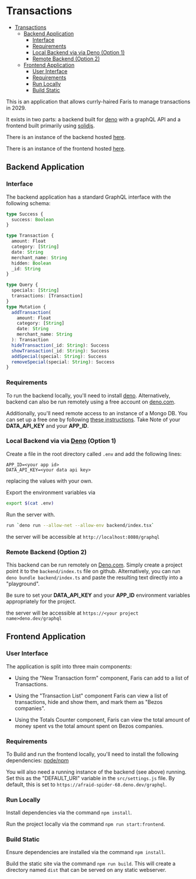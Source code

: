 # Transactions

- [Transactions](#transactions)
  - [Backend Application](#backend-application)
    - [Interface](#interface)
    - [Requirements](#requirements)
    - [Local Backend via via Deno (Option 1)](#local-backend-via-via-deno-option-1)
    - [Remote Backend (Option 2)](#remote-backend-option-2)
  - [Frontend Application](#frontend-application)
    - [User Interface](#user-interface)
    - [Requirements](#requirements-1)
    - [Run Locally](#run-locally)
    - [Build Static](#build-static)

This is an application that allows currly-haired Faris to manage transactions in 2029.

It exists in two parts: a backend built for [deno](https://deno.land) with a graphQL API and a frontend built primarily using [solidjs](https://solidjs.com).

There is an instance of the backend hosted [here](https://afraid-spider-68.deno.dev/graphql).

There is an instance of the frontend hosted [here](https://transactions-lovat.vercel.app/).

## Backend Application

### Interface

The backend application has a standard GraphQL interface with the following schema:

```typescript
type Success {
  success: Boolean
}

type Transaction {
  amount: Float
  category: [String]
  date: String
  merchant_name: String
  hidden: Boolean
  _id: String
}

type Query {
  specials: [String]
  transactions: [Transaction]
}
type Mutation {
  addTransaction(
    amount: Float
    category: [String]
    date: String
    merchant_name: String
  ): Transaction
  hideTransaction(_id: String): Success
  showTransaction(_id: String): Success
  addSpecial(special: String): Success
  removeSpecial(special: String): Success
}
```

### Requirements

To run the backend locally, you'll need to install [deno](https://deno.land). Alternatively, backend can also be run remotely using a free account on [deno.com](https://deno.com).

Additionally, you'll need remote access to an instance of a Mongo DB. You can set up a free one by following [these instructions](https://www.mongodb.com/developer/article/getting-started-deno-mongodb/#setting-up-the-mongodb-data-api). Take Note of your **DATA_API_KEY** and your **APP_ID**.

### Local Backend via via [Deno](https://deno.land/) (Option 1)

Create a file in the root directory called `.env` and add the following lines:

```she
APP_ID=<your app id>
DATA_API_KEY=<your data api key>
```

replacing the values with your own.

Export the environment variables via

```sh
export $(cat .env)
```

Run the server with.

```sh
run `deno run --allow-net --allow-env backend/index.tsx`
```

the server will be accessible at `http://localhost:8080/graphql`

### Remote Backend (Option 2)

This backend can be run remotely on [Deno.com](https://deno.com/). Simply create a project point it to the `backend/index.ts` file on github. Alternatively, you can run `deno bundle backend/index.ts` and paste the resulting text directly into a "playground".

Be sure to set your **DATA_API_KEY** and your **APP_ID** environment variables appropriately for the project.

the server will be accessible at `https://<your project name>deno.dev/graphql`

## Frontend Application

### User Interface

The application is split into three main components:

- Using the "New Transaction form" component, Faris can add to a list of Transactions.

- Using the "Transaction List" component Faris can view a list of transactions, hide and show them, and mark them as "Bezos companies".

- Using the Totals Counter component, Faris can view the total amount of money spent vs the total amount spent on Bezos companies.

### Requirements

To Build and run the frontend locally, you'll need to install the following dependencies: [node/npm](https://nodejs.org/en/download/)

You will also need a running instance of the backend (see above) running. Set this as the "DEFAULT_URI" variable in the `src/settings.js` file. By default, this is set to `https://afraid-spider-68.deno.dev/graphql`.

### Run Locally

Install dependencies via the command `npm install`.

Run the project locally via the command `npm run start:frontend`.

### Build Static

Ensure dependencies are installed via the command `npm install`.

Build the static site via the command `npm run build`. This will create a directory named `dist` that can be served on any static webserver.
